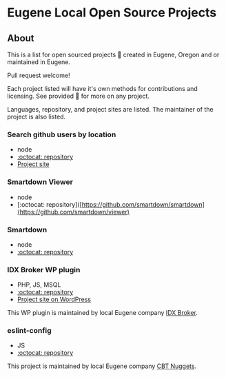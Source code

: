 # Eugene Local Open Source Projects

## About

This is a list for open sourced projects :open_file_folder: created in Eugene, Oregon and or maintained in Eugene. 

Pull request welcome!

Each project listed will have it's own methods for contributions and licensing. See provided :link: for more on any project.

Languages, repository, and project sites are listed. The maintainer of the project is also listed. 

### Search github users by location

* node
* [:octocat: repository](https://github.com/smartdown/smartdown)
* [Project site](https://github.com/antonioortegajr/github-users-by-location)

### Smartdown Viewer

* node
* [:octocat: repository]([https://github.com/smartdown/smartdown](https://github.com/smartdown/viewer)

### Smartdown

* node
* [:octocat: repository](https://github.com/smartdown/smartdown)

### IDX Broker WP plugin

* PHP, JS, MSQL
* [:octocat: repository](https://github.com/idxbroker/wordpress-plugin)
* [Project site on WordPress](https://wordpress.org/plugins/idx-broker-platinum/)

This WP plugin is maintained by local Eugene company [IDX Broker](https://idxbroker.com/).

### eslint-config
* JS
* [:octocat: repository](https://github.com/cbtnuggets/eslint-config-cbtnuggets)

This project is maintained by local Eugene company [CBT Nuggets](https://www.cbtnuggets.com/).
